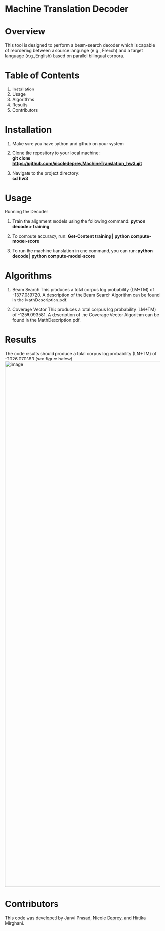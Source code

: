 # Machine Translation Decoder
# Overview
This tool is designed to perform a beam-search decoder which is capable of reordering between a source language (e.g., French) and a target language (e.g.,English) based on parallel bilingual corpora.

# Table of Contents
1. Installation
2. Usage
3. Algorithms
4. Results
5. Contributors


# Installation
1. Make sure you have python and github on your system


2. Clone the repository to your local machine:  
   **git clone https://github.com/nicoledeprey/MachineTranslation_hw3.git**


3. Navigate to the project directory:  
**cd hw3**




# Usage
Running the Decoder


1. Train the alignment models using the following command:
**python decode > training**

2. To compute accuracy, run:
**Get-Content training | python compute-model-score**


4. To run the machine translation in one command, you can run: 
**python decode | python compute-model-score**

# Algorithms

1. Beam Search 
This produces a total corpus log probability (LM+TM) of -1377.089720. A description of the Beam Search Algorithm can be found in the MathDescription.pdf. 

2. Coverage Vector
This produces a total corpus log probability (LM+TM) of -1259.093581. A description of the Coverage Vector Algorithm can be found in the MathDescription.pdf. 


# Results
The code results should produce a total corpus log probability (LM+TM) of -2026.070383 (see figure below)
<img width="1710" alt="image" src="https://github.com/janvi-prasad/MachineTranslation_HW2/assets/60441779/b621a58e-4c8d-4bc5-9ad4-a92c28afcd3f">


  

# Contributors
This code was developed by Janvi Prasad, Nicole Deprey, and Hirtika Mirghani.
